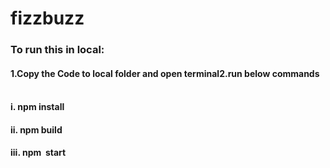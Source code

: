 # fizzbuzz

### To run this in local:
#### 1.Copy the Code to local folder and open terminal2.run below commands     
#### i. npm install    
#### ii. npm build   
#### iii. npm  start   
